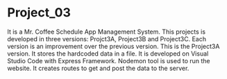 # Project_03
It is a Mr. Coffee Schedule App Management System.
This projects is developed in three versions: Projct3A, Project3B and Project3C.
Each version is an improvement over the previous version.
This is the Project3A version.
It stores the hardcoded data in a file.
It is developed on Visual Studio Code with Express Framework.
Nodemon tool is used to run the website.
It creates routes to get and post the data to the server.
